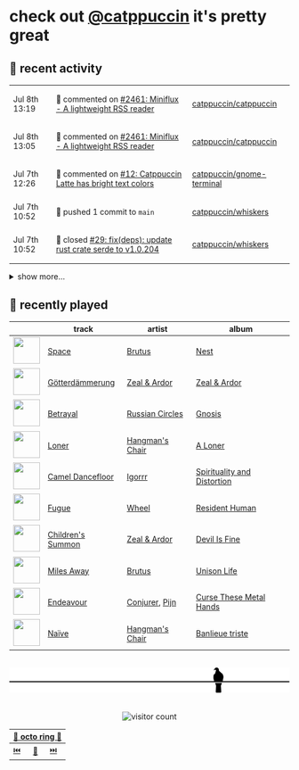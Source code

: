 # check out [@catppuccin](https://github.com/catppuccin) it's pretty great

## 📅 recent activity

<!-- SCRIPT:REPLACE:GITHUB -->
<table>
<tbody>
<tr>
<td><span title='2024-07-08T13:19:02+00:00'>Jul 8th 13:19</span></td>
<td>

💬 commented on [#2461: Miniflux - A lightweight RSS reader](https://github.com/catppuccin/catppuccin/issues/2461)

</td>
<td>

[catppuccin/catppuccin](https://github.com/catppuccin/catppuccin)

</td>
</tr>
<tr>
<td><span title='2024-07-08T13:05:05+00:00'>Jul 8th 13:05</span></td>
<td>

💬 commented on [#2461: Miniflux - A lightweight RSS reader](https://github.com/catppuccin/catppuccin/issues/2461)

</td>
<td>

[catppuccin/catppuccin](https://github.com/catppuccin/catppuccin)

</td>
</tr>
<tr>
<td><span title='2024-07-07T12:26:58+00:00'>Jul 7th 12:26</span></td>
<td>

💬 commented on [#12: Catppuccin Latte has bright text colors](https://github.com/catppuccin/gnome-terminal/issues/12)

</td>
<td>

[catppuccin/gnome-terminal](https://github.com/catppuccin/gnome-terminal)

</td>
</tr>
<tr>
<td><span title='2024-07-07T10:52:46+00:00'>Jul 7th 10:52</span></td>
<td>

🚢 pushed 1 commit to `main`

</td>
<td>

[catppuccin/whiskers](https://github.com/catppuccin/whiskers)

</td>
</tr>
<tr>
<td><span title='2024-07-07T10:52:46+00:00'>Jul 7th 10:52</span></td>
<td>

🎉 closed [#29: fix(deps): update rust crate serde to v1.0.204](https://github.com/catppuccin/whiskers/pull/29)

</td>
<td>

[catppuccin/whiskers](https://github.com/catppuccin/whiskers)

</td>
</tr>
</tbody>
</table>

<details>
<summary>show more...</summary>
<table>
<tbody>
<tr>
<td><span title='2024-07-07T10:50:02+00:00'>Jul 7th 10:50</span></td>
<td>

💬 commented on [#12: Catppuccin Latte has bright text colors](https://github.com/catppuccin/gnome-terminal/issues/12)

</td>
<td>

[catppuccin/gnome-terminal](https://github.com/catppuccin/gnome-terminal)

</td>
</tr>
<tr>
<td><span title='2024-07-07T10:46:46+00:00'>Jul 7th 10:46</span></td>
<td>

💬 commented on [#17: Make colour scheme only](https://github.com/catppuccin/gnome-terminal/issues/17)

</td>
<td>

[catppuccin/gnome-terminal](https://github.com/catppuccin/gnome-terminal)

</td>
</tr>
<tr>
<td><span title='2024-07-07T10:46:45+00:00'>Jul 7th 10:46</span></td>
<td>

✅ closed [#17: Make colour scheme only](https://github.com/catppuccin/gnome-terminal/issues/17)

</td>
<td>

[catppuccin/gnome-terminal](https://github.com/catppuccin/gnome-terminal)

</td>
</tr>
<tr>
<td><span title='2024-07-07T10:45:08+00:00'>Jul 7th 10:45</span></td>
<td>

💬 commented on [#16: Error fetching the palette: <urlopen error unknow url type: https>](https://github.com/catppuccin/gnome-terminal/issues/16)

</td>
<td>

[catppuccin/gnome-terminal](https://github.com/catppuccin/gnome-terminal)

</td>
</tr>
<tr>
<td><span title='2024-07-05T14:28:07+00:00'>Jul 5th 14:28</span></td>
<td>

🚢 pushed 1 commit to `main`

</td>
<td>

[catppuccin/python](https://github.com/catppuccin/python)

</td>
</tr>
<tr>
<td><span title='2024-07-05T14:28:07+00:00'>Jul 5th 14:28</span></td>
<td>

🎉 closed [#57: chore(deps): update dependency ruff to v0.5.1](https://github.com/catppuccin/python/pull/57)

</td>
<td>

[catppuccin/python](https://github.com/catppuccin/python)

</td>
</tr>
<tr>
<td><span title='2024-07-04T18:38:46+00:00'>Jul 4th 18:38</span></td>
<td>

🚢 pushed 1 commit to `main`

</td>
<td>

[backwardspy/backwardspy.github.io](https://github.com/backwardspy/backwardspy.github.io)

</td>
</tr>
<tr>
<td><span title='2024-07-04T18:38:46+00:00'>Jul 4th 18:38</span></td>
<td>

🎉 closed [#5: fix(inscriptions): invalid syntax](https://github.com/backwardspy/backwardspy.github.io/pull/5)

</td>
<td>

[backwardspy/backwardspy.github.io](https://github.com/backwardspy/backwardspy.github.io)

</td>
</tr>
<tr>
<td><span title='2024-07-04T18:38:44+00:00'>Jul 4th 18:38</span></td>
<td>

💬 commented on [#5: fix(inscriptions): invalid syntax](https://github.com/backwardspy/backwardspy.github.io/pull/5)

</td>
<td>

[backwardspy/backwardspy.github.io](https://github.com/backwardspy/backwardspy.github.io)

</td>
</tr>
<tr>
<td><span title='2024-07-04T18:32:46+00:00'>Jul 4th 18:32</span></td>
<td>

💬 commented on [#4: feat(inscriptions): add chinese (simplified) translation](https://github.com/backwardspy/backwardspy.github.io/pull/4)

</td>
<td>

[backwardspy/backwardspy.github.io](https://github.com/backwardspy/backwardspy.github.io)

</td>
</tr>
<tr>
<td><span title='2024-07-04T18:32:42+00:00'>Jul 4th 18:32</span></td>
<td>

🚢 pushed 1 commit to `main`

</td>
<td>

[backwardspy/backwardspy.github.io](https://github.com/backwardspy/backwardspy.github.io)

</td>
</tr>
<tr>
<td><span title='2024-07-04T18:32:42+00:00'>Jul 4th 18:32</span></td>
<td>

🎉 closed [#4: feat(inscriptions): add chinese (simplified) translation](https://github.com/backwardspy/backwardspy.github.io/pull/4)

</td>
<td>

[backwardspy/backwardspy.github.io](https://github.com/backwardspy/backwardspy.github.io)

</td>
</tr>
<tr>
<td><span title='2024-07-04T09:34:55+00:00'>Jul 4th 09:34</span></td>
<td>

🚢 pushed 1 commit to `main`

</td>
<td>

[catppuccin/python](https://github.com/catppuccin/python)

</td>
</tr>
<tr>
<td><span title='2024-07-04T09:34:54+00:00'>Jul 4th 09:34</span></td>
<td>

🎉 closed [#56: fix(deps): update dependency matplotlib to v3.9.1](https://github.com/catppuccin/python/pull/56)

</td>
<td>

[catppuccin/python](https://github.com/catppuccin/python)

</td>
</tr>
<tr>
<td><span title='2024-07-03T18:17:19+00:00'>Jul 3rd 18:17</span></td>
<td>

⭐ starred a repository

</td>
<td>

[BenjaTK/Gaea](https://github.com/BenjaTK/Gaea)

</td>
</tr>
<tr>
<td><span title='2024-07-03T09:51:36+00:00'>Jul 3rd 09:51</span></td>
<td>

🚀 opened [#71: docs(readme): fix typo in krita instructions](https://github.com/catppuccin/kde/pull/71)

</td>
<td>

[catppuccin/kde](https://github.com/catppuccin/kde)

</td>
</tr>
</tbody>
</table>
</details>
<!-- SCRIPT:REPLACE:GITHUB -->

## 🎵 recently played

<!-- SCRIPT:REPLACE:SPOTIFY -->
| | track | artist | album |
| - | - | - | - |
| <img src="https://i.scdn.co/image/ab67616d00004851b33220e7f44bf9e4b5c256dd" width="48" height="48"> | [Space](https://open.spotify.com/track/0d3ENsWU1N7ABfwS1i6pep) | [Brutus](https://open.spotify.com/artist/7m63GptZSke3jGqCxR4rom) | [Nest](https://open.spotify.com/track/0d3ENsWU1N7ABfwS1i6pep) |
| <img src="https://i.scdn.co/image/ab67616d00004851c34c564cc80cf98e7391dd87" width="48" height="48"> | [Götterdämmerung](https://open.spotify.com/track/6pXKSo89ne9mbPInCWk8dw) | [Zeal & Ardor](https://open.spotify.com/artist/6yCjbLFZ9qAnWfsy9ujm5Y) | [Zeal & Ardor](https://open.spotify.com/track/6pXKSo89ne9mbPInCWk8dw) |
| <img src="https://i.scdn.co/image/ab67616d000048519e0c8794ade48c467e064be5" width="48" height="48"> | [Betrayal](https://open.spotify.com/track/612rCzCNbnmo3txoaEiklP) | [Russian Circles](https://open.spotify.com/artist/0AZ3VR0YbFcS0Kgei7L2QF) | [Gnosis](https://open.spotify.com/track/612rCzCNbnmo3txoaEiklP) |
| <img src="https://i.scdn.co/image/ab67616d00004851cf133b359344a22ec1342629" width="48" height="48"> | [Loner](https://open.spotify.com/track/3pa86MlDCVFktYVQlMusu4) | [Hangman's Chair](https://open.spotify.com/artist/3jmqk617nnjalSiZUCaaBi) | [A Loner](https://open.spotify.com/track/3pa86MlDCVFktYVQlMusu4) |
| <img src="https://i.scdn.co/image/ab67616d00004851bee3918143b9d6e5571239b4" width="48" height="48"> | [Camel Dancefloor](https://open.spotify.com/track/6QN0mXlZOwfQoFs5yu55Pg) | [Igorrr](https://open.spotify.com/artist/2p2uE4i92Dn4DkThfoKIB9) | [Spirituality and Distortion](https://open.spotify.com/track/6QN0mXlZOwfQoFs5yu55Pg) |
| <img src="https://i.scdn.co/image/ab67616d000048518e878249892f5f5de81dd706" width="48" height="48"> | [Fugue](https://open.spotify.com/track/7aU91HuOUH4y5hFG34WBRa) | [Wheel](https://open.spotify.com/artist/4msm1QtpV7zMReePhbEQ6H) | [Resident Human](https://open.spotify.com/track/7aU91HuOUH4y5hFG34WBRa) |
| <img src="https://i.scdn.co/image/ab67616d00004851caf3f09b0c0777eda7f33f8d" width="48" height="48"> | [Children's Summon](https://open.spotify.com/track/19AxtqWqG5I2k4J1AwvLdC) | [Zeal & Ardor](https://open.spotify.com/artist/6yCjbLFZ9qAnWfsy9ujm5Y) | [Devil Is Fine](https://open.spotify.com/track/19AxtqWqG5I2k4J1AwvLdC) |
| <img src="https://i.scdn.co/image/ab67616d00004851e85a24126a7b79e9c374bb81" width="48" height="48"> | [Miles Away](https://open.spotify.com/track/0Kqo0AYsZ7hSLVYldCwMKy) | [Brutus](https://open.spotify.com/artist/7m63GptZSke3jGqCxR4rom) | [Unison Life](https://open.spotify.com/track/0Kqo0AYsZ7hSLVYldCwMKy) |
| <img src="https://i.scdn.co/image/ab67616d00004851dc000fc92dbc948c816d60ea" width="48" height="48"> | [Endeavour](https://open.spotify.com/track/0HZpa8uOznXxk6uGirHHLo) | [Conjurer](https://open.spotify.com/artist/38eUVFRyGFT6VnEbaFRScQ), [Pijn](https://open.spotify.com/artist/088AzItIc1cw6IsZWCyLvw) | [Curse These Metal Hands](https://open.spotify.com/track/0HZpa8uOznXxk6uGirHHLo) |
| <img src="https://i.scdn.co/image/ab67616d000048510e6daea1db2d8761b57a26f0" width="48" height="48"> | [Naïve](https://open.spotify.com/track/1bwvt2mY3N4y0cmH5nvhl0) | [Hangman's Chair](https://open.spotify.com/artist/3jmqk617nnjalSiZUCaaBi) | [Banlieue triste](https://open.spotify.com/track/1bwvt2mY3N4y0cmH5nvhl0) |

<!-- SCRIPT:REPLACE:SPOTIFY -->

<br>

<div align="center">

<picture>
    <source media="(prefers-color-scheme: light)" srcset="assets/pigeon-light.svg">
    <source media="(prefers-color-scheme: dark)" srcset="assets/pigeon-dark.svg">
    <img alt="pigeon sitting on a wire" src="assets/pigeon-light.svg">
</picture>

<br>
<br>

![visitor count](https://profile-counter.glitch.me/backwardspy/count.svg)

<table>
    <thead>
        <th colspan="3"><a href="https://octo-ring.com">🐙 octo ring 🐙</a></th>
    </thead>
    <tbody>
        <td><a href="https://octo-ring.com/p/backwardspy/prev">⏮️</a></td>
        <td><a href="https://octo-ring.com/p/backwardspy/random">🔀</a></td>
        <td><a href="https://octo-ring.com/p/backwardspy/next">⏭️</a></td>
    </tbody>
</table>

</div>
